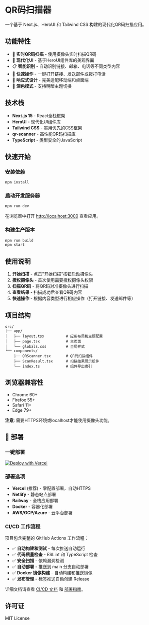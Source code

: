 # QR码扫描器

一个基于 Next.js、HeroUI 和 Tailwind CSS 构建的现代化QR码扫描应用。

## 功能特性

- 📱 **实时QR码扫描** - 使用摄像头实时扫描QR码
- 🎨 **现代化UI** - 基于HeroUI组件库的美观界面
- 📋 **智能识别** - 自动识别链接、邮箱、电话等不同类型内容
- 🔗 **快速操作** - 一键打开链接、发送邮件或拨打电话
- 📱 **响应式设计** - 完美适配移动端和桌面端
- 🌙 **深色模式** - 支持明暗主题切换

## 技术栈

- **Next.js 15** - React全栈框架
- **HeroUI** - 现代化UI组件库
- **Tailwind CSS** - 实用优先的CSS框架
- **qr-scanner** - 高性能QR码扫描库
- **TypeScript** - 类型安全的JavaScript

## 快速开始

### 安装依赖

```bash
npm install
```

### 启动开发服务器

```bash
npm run dev
```

在浏览器中打开 [http://localhost:3000](http://localhost:3000) 查看应用。

### 构建生产版本

```bash
npm run build
npm start
```

## 使用说明

1. **开始扫描** - 点击"开始扫描"按钮启动摄像头
2. **授权摄像头** - 首次使用需要授权摄像头权限
3. **扫描QR码** - 将QR码对准摄像头进行扫描
4. **查看结果** - 扫描成功后查看QR码内容
5. **快速操作** - 根据内容类型进行相应操作（打开链接、发送邮件等）

## 项目结构

```
src/
├── app/
│   ├── layout.tsx          # 应用布局和主题配置
│   ├── page.tsx            # 主页面
│   └── globals.css         # 全局样式
└── components/
    ├── QRScanner.tsx       # QR码扫描组件
    ├── ScanResult.tsx      # 扫描结果展示组件
    └── index.ts            # 组件导出索引
```

## 浏览器兼容性

- Chrome 60+
- Firefox 55+
- Safari 11+
- Edge 79+

**注意**: 需要HTTPS环境或localhost才能使用摄像头功能。

## 🚀 部署

### 一键部署

[![Deploy with Vercel](https://vercel.com/button)](https://vercel.com/new/clone?repository-url=https://github.com/your-username/qr-scanner-nextjs)

### 部署选项

- **Vercel** (推荐) - 零配置部署，自动HTTPS
- **Netlify** - 静态站点部署
- **Railway** - 全栈应用部署
- **Docker** - 容器化部署
- **AWS/GCP/Azure** - 云平台部署

### CI/CD 工作流程

项目包含完整的 GitHub Actions 工作流程：

- ✅ **自动构建和测试** - 每次推送自动运行
- ✅ **代码质量检查** - ESLint 和 TypeScript 检查
- ✅ **安全扫描** - 依赖漏洞检测
- ✅ **自动部署** - 推送到 main 分支自动部署
- ✅ **Docker 镜像构建** - 自动构建和推送镜像
- ✅ **发布管理** - 标签推送自动创建 Release

详细文档请查看 [CI/CD 文档](docs/CI-CD.md) 和 [部署指南](docs/DEPLOYMENT.md)。

## 许可证

MIT License
